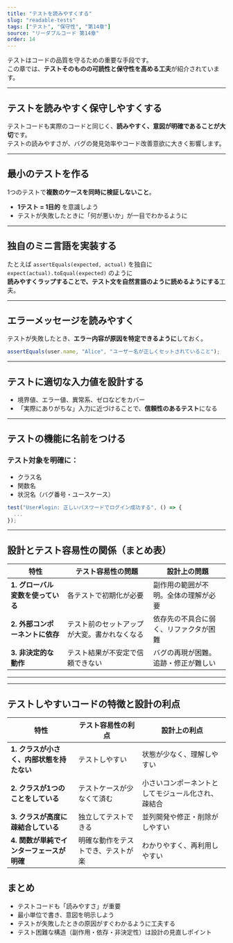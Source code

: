 ```yaml
---
title: "テストを読みやすくする"
slug: "readable-tests"
tags: ["テスト", "保守性", "第14章"]
source: "リーダブルコード 第14章"
order: 14
---
```


テストはコードの品質を守るための重要な手段です。  
この章では、**テストそのものの可読性と保守性を高める工夫**が紹介されています。

---

## テストを読みやすく保守しやすくする

テストコードも実際のコードと同じく、**読みやすく、意図が明確であることが大切**です。  
テストの読みやすさが、バグの発見効率やコード改善意欲に大きく影響します。

---

## 最小のテストを作る

1つのテストで**複数のケースを同時に検証しないこと**。  
- **1テスト = 1目的** を意識しよう  
- テストが失敗したときに「何が悪いか」が一目でわかるように

---

## 独自のミニ言語を実装する

たとえば `assertEquals(expected, actual)` を独自に `expect(actual).toEqual(expected)` のように  
**読みやすくラップすることで、テスト文を自然言語のように読めるようにする**工夫。

---

## エラーメッセージを読みやすく

テストが失敗したとき、**エラー内容が原因を特定できるように**しておく。

```js
assertEquals(user.name, "Alice", "ユーザー名が正しくセットされていること");
```

---

## テストに適切な入力値を設計する

- 境界値、エラー値、異常系、ゼロなどをカバー
- 「実際にありがちな」入力に近づけることで、**信頼性のあるテスト**になる

---

## テストの機能に名前をつける

### テスト対象を明確に：
- クラス名
- 関数名
- 状況名（バグ番号・ユースケース）

```js
test("User#login: 正しいパスワードでログイン成功する", () => {
  ...
});
```

---

## 設計とテスト容易性の関係（まとめ表）

| 特性 | テスト容易性の問題 | 設計上の問題 |
|------|--------------------|--------------------------|
| **1. グローバル変数を使っている** | 各テストで初期化が必要 | 副作用の範囲が不明。全体の理解が必要 |
| **2. 外部コンポーネントに依存** | テスト前のセットアップが大変。書かれなくなる | 依存先の不具合に弱く、リファクタが困難 |
| **3. 非決定的な動作** | テスト結果が不安定で信頼できない | バグの再現が困難。追跡・修正が難しい |

---


---

## テストしやすいコードの特徴と設計の利点

| 特性 | テスト容易性の利点 | 設計上の利点 |
|------|--------------------|--------------------------|
| **1. クラスが小さく、内部状態を持たない** | テストしやすい | 状態が少なく、理解しやすい |
| **2. クラスが1つのことをしている** | テストケースが少なくて済む | 小さいコンポーネントとしてモジュール化され、疎結合 |
| **3. クラスが高度に疎結合している** | 独立してテストできる | 並列開発や修正・削除がしやすい |
| **4. 関数が単純でインターフェースが明確** | 明確な動作をテストでき、テストが楽 | わかりやすく、再利用しやすい |


## まとめ

- テストコードも「読みやすさ」が重要
- 最小単位で書き、意図を明示しよう
- テストが失敗したときの原因がすぐわかるように工夫する
- テスト困難な構造（副作用・依存・非決定性）は設計の見直しポイント
